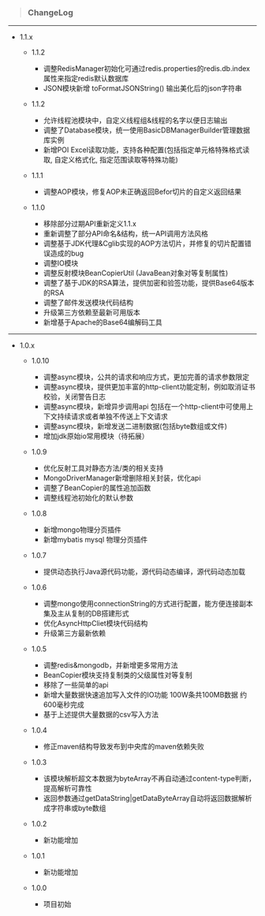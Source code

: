> ### ChangeLog
---
- 1.1.x

    - 1.1.2
    
        - 调整RedisManager初始化可通过redis.properties的redis.db.index属性来指定redis默认数据库
        - JSON模块新增 toFormatJSONString() 输出美化后的json字符串

    - 1.1.2
    
        - 允许线程池模块中，自定义线程组&线程的名字以便日志输出
        - 调整了Database模块，统一使用BasicDBManagerBuilder管理数据库实例
        - 新增POI Excel读取功能，支持各种配置(包括指定单元格特殊格式读取, 自定义格式化, 指定范围读取等特殊功能)

    - 1.1.1
    
        - 调整AOP模块，修复AOP未正确返回Befor切片的自定义返回结果
    
    - 1.1.0
    
        - 移除部分过期API重新定义1.1.x
        - 重新调整了部分API命名&结构，统一API调用方法风格
        - 调整基于JDK代理&Cglib实现的AOP方法切片，并修复的切片配置错误造成的bug
        - 调整IO模块
        - 调整反射模块BeanCopierUtil (JavaBean对象对等复制属性)
        - 调整了基于JDK的RSA算法，提供加密和验签功能，提供Base64版本的RSA
        - 调整了邮件发送模块代码结构
        - 升级第三方依赖至最新可用版本
        - 新增基于Apache的Base64编解码工具
---
- 1.0.x

    - 1.0.10

        - 调整async模块，公共的请求和响应方式，更加完善的请求参数限定
        - 调整async模块，提供更加丰富的http-client功能定制，例如取消证书校验，关闭警告日志
        - 调整async模块，新增异步调用api 包括在一个http-client中可使用上下文持续请求或者单独不传送上下文请求
        - 调整async模块，新增发送二进制数据(包括byte数组或文件)
        - 增加jdk原始io常用模块（待拓展）

    - 1.0.9 
    
        - 优化反射工具对静态方法/类的相关支持
        - MongoDriverManager新增删除相关封装，优化api
        - 调整了BeanCopier的属性追加函数
        - 调整线程池初始化的默认参数
        
    - 1.0.8
     
        - 新增mongo物理分页插件
        - 新增mybatis mysql 物理分页插件
        
    - 1.0.7
     
        - 提供动态执行Java源代码功能，源代码动态编译，源代码动态加载
    
    - 1.0.6
     
        - 调整mongo使用connectionString的方式进行配置，能方便连接副本集及主从复制的DB搭建形式
        - 优化AsyncHttpCliet模块代码结构
        - 升级第三方最新依赖
    
    - 1.0.5
     
        - 调整redis&mongodb，并新增更多常用方法
        - BeanCopier模块支持复制类的父级属性对等复制
        - 移除了一些简单的api
        - 新增大量数据快速追加写入文件的IO功能 100W条共100MB数据 约600毫秒完成
        - 基于上述提供大量数据的csv写入方法
    
    - 1.0.4 
        
        - 修正maven结构导致发布到中央库的maven依赖失败
    
    - 1.0.3 
    
        - 该模块解析超文本数据为byteArray不再自动通过content-type判断，提高解析可靠性
        - 返回参数通过getDataString|getDataByteArray自动将返回数据解析成字符串或byte数组
    
    - 1.0.2 
        
        - 新功能增加
        
    - 1.0.1 
    
        - 新功能增加
    
    - 1.0.0
     
        - 项目初始